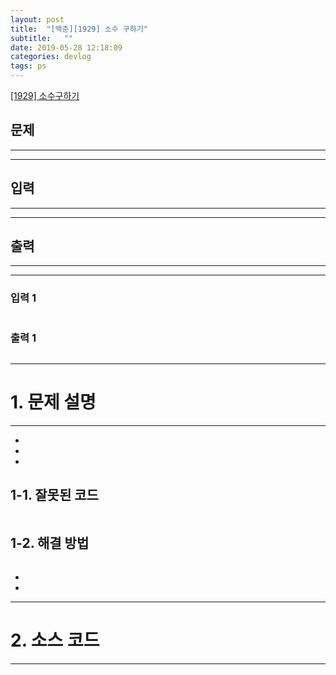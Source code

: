 ```yaml
---
layout: post
title:  "[백준][1929] 소수 구하기"
subtitle:   ""
date: 2019-05-28 12:18:09
categories: devlog
tags: ps
---
```


[[1929] 소수구하기](https://boj.kr/1929)  


## 문제

- - -





- - -


## 입력


- - -





- - -


## 출력

- - -





- - -


### 입력 1

```

```

### 출력 1

```

```

* * *








# 1. 문제 설명

- - -


- 

- 

- 

## 1-1. 잘못된 코드

```cpp

```
  
  


## 1-2. 해결 방법
```cpp

```

- 


- 



- - -








# 2. 소스 코드


- - -


```cpp


```